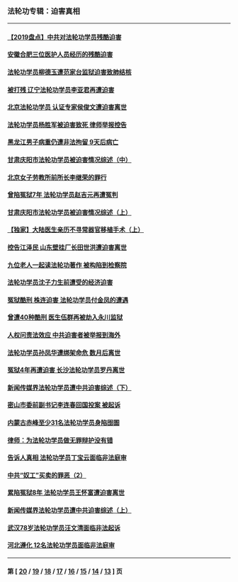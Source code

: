 ### 法轮功专辑：迫害真相
---
#### [【2019盘点】中共对法轮功学员残酷迫害](../../pages/nf4379/n11769986.md) 
#### [安徽合肥三位医护人员经历的残酷迫害](../../pages/nf4379/n11751179.md) 
#### [法轮功学员柳德玉遭范家台监狱迫害致肺结核](../../pages/nf4379/n11751497.md) 
#### [被打残 辽宁法轮功学员李亚君再遭迫害](../../pages/nf4379/n11738876.md) 
#### [北京法轮功学员 认证专家侯俊文遭迫害离世](../../pages/nf4379/n11765978.md) 
#### [法轮功学员杨胜军被迫害致死 律师举报控告](../../pages/nf4379/n11762641.md) 
#### [黑龙江男子病重仍遭非法拘留 9天后病亡](../../pages/nf4379/n11758889.md) 
#### [甘肃庆阳市法轮功学员被迫害情况综述（中）](../../pages/nf4379/n11749398.md) 
#### [北京女子劳教所前所长李继荣的罪行](../../pages/nf4379/n11748971.md) 
#### [曾陷冤狱7年 法轮功学员赵吉元再遭冤判](../../pages/nf4379/n11751457.md) 
#### [甘肃庆阳市法轮功学员被迫害情况综述（上）](../../pages/nf4379/n11747235.md) 
#### [【独家】大陆医生亲历不寻常器官移植手术（上）](../../pages/nf4379/n11743793.md) 
#### [控告江泽民  山东壁挂厂长田世洪遭迫害离世](../../pages/nf4379/n11746872.md) 
#### [九位老人一起读法轮功著作 被构陷到检察院](../../pages/nf4379/n11746496.md) 
#### [法轮功学员沈子力生前遭受的经济迫害](../../pages/nf4379/n11744864.md) 
#### [冤狱酷刑 株连迫害 法轮功学员付金凤的遭遇](../../pages/nf4379/n11745201.md) 
#### [曾遭40种酷刑 医生伍群再被劫入永川监狱](../../pages/nf4379/n11742729.md) 
#### [人权问责法效应 中共迫害者被举报到海外](../../pages/nf4379/n11741100.md) 
#### [法轮功学员孙凤华遭绑架命危 数月后离世](../../pages/nf4379/n11740664.md) 
#### [冤狱4年再遭迫害 长沙法轮功学员罗丹离世](../../pages/nf4379/n11740279.md) 
#### [新闻传媒界法轮功学员遭中共迫害综述（下）](../../pages/nf4379/n11733119.md) 
#### [密山市委前副书记李连春回国投案 被起诉](../../pages/nf4379/n11738747.md) 
#### [内蒙古赤峰至少31名法轮功学员身陷囹圄](../../pages/nf4379/n11738464.md) 
#### [律师：为法轮功学员做无罪辩护没有错](../../pages/nf4379/n11733542.md) 
#### [告诉人真相 法轮功学员丁宝云面临非法庭审](../../pages/nf4379/n11732974.md) 
#### [中共“奴工”买卖的罪恶（2）](../../pages/nf4379/n11716148.md) 
#### [累陷冤狱8年 法轮功学员王怀富遭迫害离世](../../pages/nf4379/n11730369.md) 
#### [新闻传媒界法轮功学员遭中共迫害综述（上）](../../pages/nf4379/n11725904.md) 
#### [武汉78岁法轮功学员汪文清面临非法起诉](../../pages/nf4379/n11726385.md) 
#### [河北遵化 12名法轮功学员面临非法庭审](../../pages/nf4379/n11724338.md) 

---
#### 第 [ [20](./20.md) / [19](./19.md) / [18](./18.md) / [17](./17.md) / [16](./16.md) / [15](./15.md) / [14](./14.md) / [13](./13.md) ] 页

